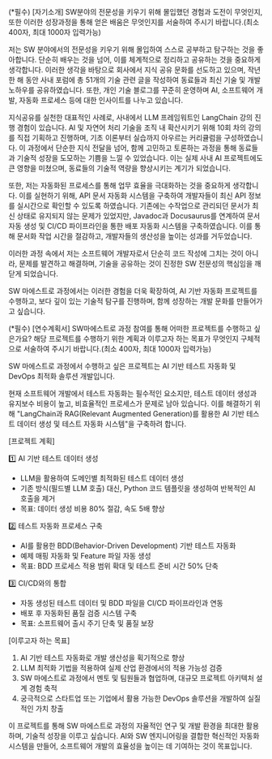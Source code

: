 (\*필수) [자기소개] SW분야의 전문성을 키우기 위해 몰입했던 경험과 도전이 무엇인지, 또한 이러한 성장과정을 통해 얻은 배움은 무엇인지를 서술하여 주시기 바랍니다.(최소 400자, 최대 1000자 입력가능)

저는 SW 분야에서의 전문성을 키우기 위해 몰입하여 스스로 공부하고 탐구하는 것을 좋아합니다. 단순히 배우는 것을 넘어, 이를 체계적으로 정리하고 공유하는 것을 중요하게 생각합니다. 이러한 생각을 바탕으로 회사에서 지식 공유 문화를 선도하고 있으며, 작년 한 해 동안 사내 포럼에 총 51개의 기술 관련 글을 작성하여 동료들과 최신 기술 및 개발 노하우를 공유하였습니다. 또한, 개인 기술 블로그를 꾸준히 운영하며 AI, 소프트웨어 개발, 자동화 프로세스 등에 대한 인사이트를 나누고 있습니다.

지식공유를 실천한 대표적인 사례로, 사내에서 LLM 프레임워트인 LangChain 강의 진행 경험이 있습니다. AI 및 자연어 처리 기술을 조직 내 확산시키기 위해 10회 차의 강의를 직접 기획하고 진행하며, 기초 이론부터 실습까지 아우르는 커리큘럼을 구성하였습니다. 이 과정에서 단순한 지식 전달을 넘어, 함께 고민하고 토론하는 과정을 통해 동료들과 기술적 성장을 도모하는 기쁨을 느낄 수 있었습니다. 이는 실제 사내 AI 프로젝트에도 큰 영향을 미쳤으며, 동료들의 기술적 역량을 향상시키는 계기가 되었습니다.

또한, 저는 자동화된 프로세스를 통해 업무 효율을 극대화하는 것을 중요하게 생각합니다. 이를 실현하기 위해, API 문서 자동화 시스템을 구축하여 개발자들이 최신 API 정보를 실시간으로 확인할 수 있도록 하였습니다. 기존에는 수작업으로 관리되던 문서가 최신 상태로 유지되지 않는 문제가 있었지만, Javadoc과 Docusaurus를 연계하여 문서 자동 생성 및 CI/CD 파이프라인을 통한 배포 자동화 시스템을 구축하였습니다. 이를 통해 문서화 작업 시간을 절감하고, 개발자들의 생산성을 높이는 성과를 거두었습니다.

이러한 과정 속에서 저는 소프트웨어 개발자로서 단순히 코드 작성에 그치는 것이 아니라, 문제를 발견하고 해결하며, 기술을 공유하는 것이 진정한 SW 전문성의 핵심임을 깨닫게 되었습니다.

SW 마에스트로 과정에서는 이러한 경험을 더욱 확장하여, AI 기반 자동화 프로젝트를 수행하고, 보다 깊이 있는 기술적 탐구를 진행하며, 함께 성장하는 개발 문화를 만들어가고 싶습니다.

(\*필수) [연수계획서] SW마에스트로 과정 참여를 통해 어떠한 프로젝트를 수행하고 싶은가요? 해당 프로젝트를 수행하기 위한 계획과 이루고자 하는 목표가 무엇인지 구체적으로 서술하여 주시기 바랍니다.(최소 400자, 최대 1000자 입력가능)

SW 마에스트로 과정에서 수행하고 싶은 프로젝트는 AI 기반 테스트 자동화 및 DevOps 최적화 솔루션 개발입니다.

현재 소프트웨어 개발에서 테스트 자동화는 필수적인 요소지만, 테스트 데이터 생성과 유지보수 비용이 높고, 비효율적인 프로세스가 문제로 남아 있습니다. 이를 해결하기 위해 "LangChain과 RAG(Relevant Augmented Generation)를 활용한 AI 기반 테스트 데이터 생성 및 테스트 자동화 시스템"을 구축하려 합니다.

[프로젝트 계획]

1️⃣ AI 기반 테스트 데이터 생성

- LLM을 활용하여 도메인별 최적화된 테스트 데이터 생성
- 기존 방식(필드별 LLM 호출) 대신, Python 코드 템플릿을 생성하여 반복적인 AI 호출을 제거
- 목표: 데이터 생성 비용 80% 절감, 속도 5배 향상

2️⃣ 테스트 자동화 프로세스 구축

- AI를 활용한 BDD(Behavior-Driven Development) 기반 테스트 자동화
- 예제 매핑 자동화 및 Feature 파일 자동 생성
- 목표: BDD 프로세스 적용 범위 확대 및 테스트 준비 시간 50% 단축

3️⃣ CI/CD와의 통합

- 자동 생성된 테스트 데이터 및 BDD 파일을 CI/CD 파이프라인과 연동
- 배포 후 자동화된 품질 검증 시스템 구축
- 목표: 소프트웨어 출시 주기 단축 및 품질 보장

[이루고자 하는 목표]

1. AI 기반 테스트 자동화로 개발 생산성을 획기적으로 향상
2. LLM 최적화 기법을 적용하여 실제 산업 환경에서의 적용 가능성 검증
3. SW 마에스트로 과정에서 멘토 및 팀원들과 협업하며, 대규모 프로젝트 아키텍처 설계 경험 축적
4. 궁극적으로 스타트업 또는 기업에서 활용 가능한 DevOps 솔루션을 개발하여 실질적인 가치 창출

이 프로젝트를 통해 SW 마에스트로 과정의 자율적인 연구 및 개발 환경을 최대한 활용하며, 기술적 성장을 이루고 싶습니다. AI와 SW 엔지니어링을 결합한 혁신적인 자동화 시스템을 만들어, 소프트웨어 개발의 효율성을 높이는 데 기여하는 것이 목표입니다.
